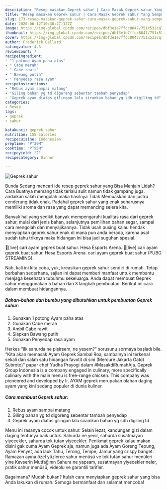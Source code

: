 ```yaml
---
description: "Resep masakan Geprek sahur | Cara Masak Geprek sahur Yang Sempurna"
title: "Resep masakan Geprek sahur | Cara Masak Geprek sahur Yang Sempurna"
slug: 173-resep-masakan-geprek-sahur-cara-masak-geprek-sahur-yang-sempurna
date: 2020-06-12T10:30:27.127Z
image: https://img-global.cpcdn.com/recipes/dbf3e1e7ffcc8047/751x532cq70/geprek-sahur-foto-resep-utama.jpg
thumbnail: https://img-global.cpcdn.com/recipes/dbf3e1e7ffcc8047/751x532cq70/geprek-sahur-foto-resep-utama.jpg
cover: https://img-global.cpcdn.com/recipes/dbf3e1e7ffcc8047/751x532cq70/geprek-sahur-foto-resep-utama.jpg
author: Frederick Ballard
ratingvalue: 4.3
reviewcount: 7
recipeingredient:
- "1 potong Ayam paha atas"
- " Cabe merah"
- " Cabe rawit"
- " Bawang putih"
- " Penyedap rasa ayam"
recipeinstructions:
- "Rebus ayam sampai matang"
- "Giling bahan yg td digoreng sebentar tambah penyedap"
- "Geprek ayam diatas gilingan lalu siramkan bahan yg sdh digiling td"
categories:
- Resep
tags:
- geprek
- sahur

katakunci: geprek sahur 
nutrition: 155 calories
recipecuisine: Indonesian
preptime: "PT30M"
cooktime: "PT55M"
recipeyield: "2"
recipecategory: Dinner

---
```



![Geprek sahur](https://img-global.cpcdn.com/recipes/dbf3e1e7ffcc8047/751x532cq70/geprek-sahur-foto-resep-utama.jpg)

Bunda Sedang mencari ide resep geprek sahur yang Bisa Manjain Lidah? Cara Buatnya memang tidak terlalu sulit namun tidak gampang juga. andaikan salah mengolah maka hasilnya Tidak Memuaskan dan justru cenderung tidak enak. Padahal geprek sahur yang enak seharusnya memiliki aroma dan rasa yang dapat memancing selera kita.

Banyak hal yang sedikit banyak mempengaruhi kualitas rasa dari geprek sahur, mulai dari jenis bahan, selanjutnya pemilihan bahan segar, sampai cara mengolah dan menyajikannya. Tidak usah pusing kalau hendak menyiapkan geprek sahur enak di mana pun anda berada, karena asal sudah tahu triknya maka hidangan ini bisa jadi suguhan spesial.

🔴[live] cari ayam geprek buat sahur. Hesa Esports Arena. 🔴[live] cari ayam geprek buat sahur. Hesa Esports Arena. cari ayam geprek buat sahur (PUBG STREAMING).


Nah, kali ini kita coba, yuk, kreasikan geprek sahur sendiri di rumah. Tetap berbahan sederhana, sajian ini dapat memberi manfaat untuk membantu menjaga kesehatan tubuhmu sekeluarga. Anda dapat membuat Geprek sahur menggunakan 5 bahan dan 3 langkah pembuatan. Berikut ini cara dalam membuat hidangannya.

<!--inarticleads1-->

##### Bahan-bahan dan bumbu yang dibutuhkan untuk pembuatan Geprek sahur:

1. Gunakan 1 potong Ayam paha atas
1. Gunakan  Cabe merah
1. Ambil  Cabe rawit
1. Siapkan  Bawang putih
1. Gunakan  Penyedap rasa ayam


Herkes &#34;ilk sahurda ne pişirsem, ne yesem?&#34; sorusunu sormaya başladı bile. &#34;Kita akan memasak Ayam Geprek Sambal Roa, sambalnya ini terkenal sekali dan salah satu hidangan favotit di sini (Mercure Jakarta Gatot Subroto)&#34; papar chef Yudha Prayogi dalam #MasakdiRumahAja. Geprek Group Indonesia is a company engaged in culinary, more specifically culinary with the main menu is free-range chicken. This company was pioneered and developed by Ir. AYAM geprek merupakan olahan daging ayam yang kini sedang populer di dunia kuliner. 

<!--inarticleads2-->

##### Cara membuat Geprek sahur:

1. Rebus ayam sampai matang
1. Giling bahan yg td digoreng sebentar tambah penyedap
1. Geprek ayam diatas gilingan lalu siramkan bahan yg sdh digiling td


Menu ini rasanya cocok untuk sahur. Selain lezat, kandungan gizi dalam daging tentunya baik untuk. Sahurda ne yenir, sahurda susatmayan yiyecekler, sahurda tok tutan yiyecekler. Penikmat geprek kalau makan disini gak cuma Ayam Geprek aja, namun juga ada Ayam Goreng Tepung, Ayam Penyet, ada lauk Tahu, Terong, Tempe, Jamur yang crispy banget. Ramazan ayına özel yüzlerce sahur menüsü ve tok tutan sahur menüleri yine Kevserin Mutfağının Sahura ne yapsam, susatmayan yiyecekler neler, pratik sahur menüsü, videolu ve garantili tarifler. 

Bagaimana? Mudah bukan? Itulah cara menyiapkan geprek sahur yang bisa Anda lakukan di rumah. Semoga bermanfaat dan selamat mencoba!
